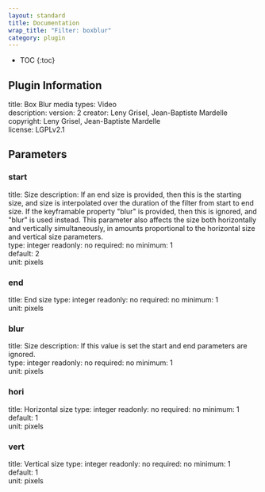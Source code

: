 ```yaml
---
layout: standard
title: Documentation
wrap_title: "Filter: boxblur"
category: plugin
---
```

* TOC
{:toc}

## Plugin Information

title: Box Blur
media types:
Video  
description: 
version: 2
creator: Leny Grisel, Jean-Baptiste Mardelle
copyright: Leny Grisel, Jean-Baptiste Mardelle  
license: LGPLv2.1  

## Parameters

### start

title: Size  description:
If an end size is provided, then this is the starting size, and size is interpolated over the duration of the filter from start to end size. If the keyframable property &quot;blur&quot; is provided, then this is ignored, and &quot;blur&quot; is used instead. This parameter also affects the size both horizontally and vertically simultaneously, in amounts proportional to the horizontal size and vertical size parameters.  
type: integer
readonly: no
required: no
minimum: 1  
default: 2  
unit: pixels  

### end

title: End size  type: integer
readonly: no
required: no
minimum: 1  
unit: pixels  

### blur

title: Size  description:
If this value is set the start and end parameters are ignored.  
type: integer
readonly: no
required: no
minimum: 1  
unit: pixels  

### hori

title: Horizontal size  type: integer
readonly: no
required: no
minimum: 1  
default: 1  
unit: pixels  

### vert

title: Vertical size  type: integer
readonly: no
required: no
minimum: 1  
default: 1  
unit: pixels  

